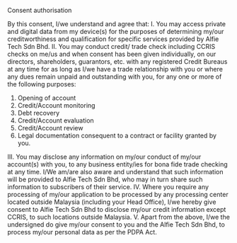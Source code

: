 Consent authorisation

By this consent, I/we understand and agree that: 
I.  You may access private and digital data from my device(s) for the purposes of determining my/our creditworthiness and qualification for specific services provided by Alfie Tech Sdn Bhd.
II. You may conduct credit/ trade check including CCRIS checks on me/us and when consent has been given individually, on our  directors, shareholders, guarantors, etc. with any registered Credit Bureaus at any time for as long as I/we have a trade relationship with you or where any dues remain unpaid and outstanding with you, for any one or more of the following purposes:

1. Opening of account
2. Credit/Account monitoring
3. Debt recovery
4. Credit/Account evaluation 
5. Credit/Account review
6. Legal documentation consequent to a contract or facility granted by you.

III.  You may disclose any information on my/our conduct of my/our account(s) with you, to any business entity/ies for bona fide trade checking at any time.  I/We am/are also aware and understand that such information will be provided to Alfie Tech Sdn Bhd, who may in turn share such information to subscribers of their service.
IV.  Where you require any processing of my/our application to be processed by any processing center located outside Malaysia (including your Head Office), I/we hereby give consent to Alfie Tech Sdn Bhd to disclose my/our credit information except CCRIS, to such  locations outside Malaysia.
V.  Apart from the above, I/we the undersigned do give my/our consent to you and the Alfie Tech Sdn Bhd, to process my/our personal data as  per the PDPA Act.

